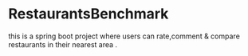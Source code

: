﻿# RestaurantsBenchmark

 this is a spring boot project where users can rate,comment & compare restaurants in their nearest area .
